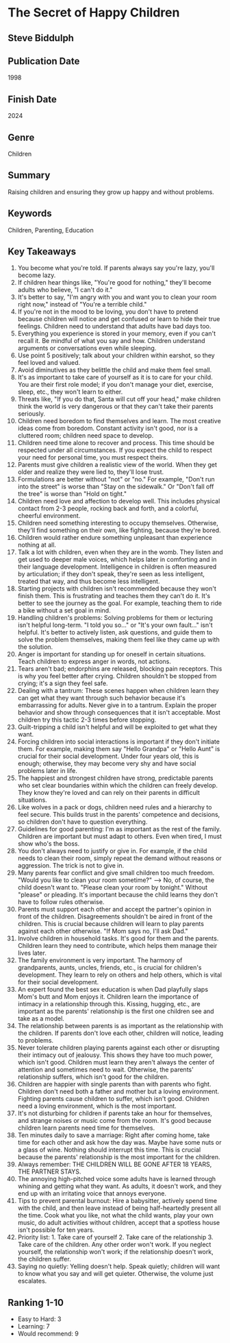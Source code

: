 # The Secret of Happy Children

## Steve Biddulph

## Publication Date
1998

## Finish Date
2024

## Genre
Children

## Summary
Raising children and ensuring they grow up happy and without problems.

## Keywords
Children, Parenting, Education

## Key Takeaways
1. You become what you're told. If parents always say you're lazy, you'll become lazy.
2. If children hear things like, "You're good for nothing," they'll become adults who believe, "I can't do it."
3. It's better to say, "I'm angry with you and want you to clean your room right now," instead of "You're a terrible child."
4. If you're not in the mood to be loving, you don't have to pretend because children will notice and get confused or learn to hide their true feelings. Children need to understand that adults have bad days too.
5. Everything you experience is stored in your memory, even if you can't recall it. Be mindful of what you say and how. Children understand arguments or conversations even while sleeping.
6. Use point 5 positively; talk about your children within earshot, so they feel loved and valued.
7. Avoid diminutives as they belittle the child and make them feel small.
8. It's as important to take care of yourself as it is to care for your child. You are their first role model; if you don't manage your diet, exercise, sleep, etc., they won't learn to either.
9. Threats like, "If you do that, Santa will cut off your head," make children think the world is very dangerous or that they can't take their parents seriously.
10. Children need boredom to find themselves and learn. The most creative ideas come from boredom. Constant activity isn't good, nor is a cluttered room; children need space to develop.
11. Children need time alone to recover and process. This time should be respected under all circumstances. If you expect the child to respect your need for personal time, you must respect theirs.
12. Parents must give children a realistic view of the world. When they get older and realize they were lied to, they'll lose trust.
13. Formulations are better without "not" or "no." For example, "Don't run into the street" is worse than "Stay on the sidewalk." Or "Don't fall off the tree" is worse than "Hold on tight."
14. Children need love and affection to develop well. This includes physical contact from 2-3 people, rocking back and forth, and a colorful, cheerful environment.
15. Children need something interesting to occupy themselves. Otherwise, they'll find something on their own, like fighting, because they're bored.
16. Children would rather endure something unpleasant than experience nothing at all.
17. Talk a lot with children, even when they are in the womb. They listen and get used to deeper male voices, which helps later in comforting and in their language development. Intelligence in children is often measured by articulation; if they don't speak, they're seen as less intelligent, treated that way, and thus become less intelligent.
18. Starting projects with children isn't recommended because they won't finish them. This is frustrating and teaches them they can't do it. It's better to see the journey as the goal. For example, teaching them to ride a bike without a set goal in mind.
19. Handling children's problems: Solving problems for them or lecturing isn't helpful long-term. "I told you so..." or "It's your own fault..." isn't helpful. It's better to actively listen, ask questions, and guide them to solve the problem themselves, making them feel like they came up with the solution.
20. Anger is important for standing up for oneself in certain situations. Teach children to express anger in words, not actions.
21. Tears aren't bad; endorphins are released, blocking pain receptors. This is why you feel better after crying. Children shouldn't be stopped from crying; it's a sign they feel safe.
22. Dealing with a tantrum: These scenes happen when children learn they can get what they want through such behavior because it's embarrassing for adults. Never give in to a tantrum. Explain the proper behavior and show through consequences that it isn't acceptable. Most children try this tactic 2-3 times before stopping.
23. Guilt-tripping a child isn't helpful and will be exploited to get what they want.
24. Forcing children into social interactions is important if they don't initiate them. For example, making them say "Hello Grandpa" or "Hello Aunt" is crucial for their social development. Under four years old, this is enough; otherwise, they may become very shy and have social problems later in life.
25. The happiest and strongest children have strong, predictable parents who set clear boundaries within which the children can freely develop. They know they're loved and can rely on their parents in difficult situations.
26. Like wolves in a pack or dogs, children need rules and a hierarchy to feel secure. This builds trust in the parents' competence and decisions, so children don't have to question everything.
27. Guidelines for good parenting: I'm as important as the rest of the family. Children are important but must adapt to others. Even when tired, I must show who's the boss.
28. You don't always need to justify or give in. For example, if the child needs to clean their room, simply repeat the demand without reasons or aggression. The trick is not to give in.
29. Many parents fear conflict and give small children too much freedom. "Would you like to clean your room sometime?" --> No, of course, the child doesn't want to. "Please clean your room by tonight." Without "please" or pleading. It's important because the child learns they don't have to follow rules otherwise.
30. Parents must support each other and accept the partner's opinion in front of the children. Disagreements shouldn't be aired in front of the children. This is crucial because children will learn to play parents against each other otherwise. "If Mom says no, I'll ask Dad."
31. Involve children in household tasks. It's good for them and the parents. Children learn they need to contribute, which helps them manage their lives later.
32. The family environment is very important. The harmony of grandparents, aunts, uncles, friends, etc., is crucial for children's development. They learn to rely on others and help others, which is vital for their social development.
33. An expert found the best sex education is when Dad playfully slaps Mom's butt and Mom enjoys it. Children learn the importance of intimacy in a relationship through this. Kissing, hugging, etc., are important as the parents' relationship is the first one children see and take as a model.
34. The relationship between parents is as important as the relationship with the children. If parents don't love each other, children will notice, leading to problems.
35. Never tolerate children playing parents against each other or disrupting their intimacy out of jealousy. This shows they have too much power, which isn't good. Children must learn they aren't always the center of attention and sometimes need to wait. Otherwise, the parents' relationship suffers, which isn't good for the children.
36. Children are happier with single parents than with parents who fight. Children don't need both a father and mother but a loving environment. Fighting parents cause children to suffer, which isn't good. Children need a loving environment, which is the most important.
37. It's not disturbing for children if parents take an hour for themselves, and strange noises or music come from the room. It's good because children learn parents need time for themselves.
38. Ten minutes daily to save a marriage: Right after coming home, take time for each other and ask how the day was. Maybe have some nuts or a glass of wine. Nothing should interrupt this time. This is crucial because the parents' relationship is the most important for the children.
39. Always remember: THE CHILDREN WILL BE GONE AFTER 18 YEARS, THE PARTNER STAYS.
40. The annoying high-pitched voice some adults have is learned through whining and getting what they want. As adults, it doesn't work, and they end up with an irritating voice that annoys everyone.
41. Tips to prevent parental burnout: Hire a babysitter, actively spend time with the child, and then leave instead of being half-heartedly present all the time. Cook what you like, not what the child wants, play your own music, do adult activities without children, accept that a spotless house isn't possible for ten years.
42. Priority list: 1. Take care of yourself 2. Take care of the relationship 3. Take care of the children. Any other order won't work. If you neglect yourself, the relationship won't work; if the relationship doesn't work, the children suffer.
43. Saying no quietly: Yelling doesn't help. Speak quietly; children will want to know what you say and will get quieter. Otherwise, the volume just escalates.

## Ranking 1-10
- Easy to Hard: 3
- Learning: 7
- Would recommend: 9
